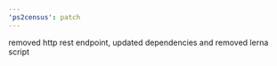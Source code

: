 ```yaml
---
'ps2census': patch
---
```


removed http rest endpoint, updated dependencies and removed lerna script
